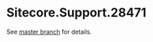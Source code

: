 # Sitecore.Support.28471

See [master branch](https://github.com/sitecoresupport/Sitecore.Support.28471) for details.